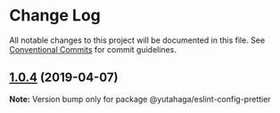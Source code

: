 # Change Log

All notable changes to this project will be documented in this file.
See [Conventional Commits](https://conventionalcommits.org) for commit guidelines.

## [1.0.4](https://github.com/yutahaga/eslint-configs/compare/v1.0.3...v1.0.4) (2019-04-07)

**Note:** Version bump only for package @yutahaga/eslint-config-prettier
